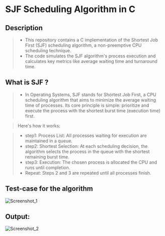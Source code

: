 # SJF Scheduling Algorithm in C

## Description
> - This repository contains a C implementation of the Shortest Job First (SJF) scheduling algorithm, a non-preemptive CPU scheduling technique.</br>
> - The code simulates the SJF algorithm's process execution and calculates key metrics like average waiting time and turnaround time.</br>

## What is SJF ?

> - In Operating Systems, SJF stands for Shortest Job First, a CPU scheduling algorithm that aims to minimize the average waiting time of processes. Its core principle is simple: prioritize and execute the process with the shortest burst time (execution time) first.</br>

> Here's how it works:

> - step1: Process List: All processes waiting for execution are maintained in a queue.
> - step2: Shortest Selection: At each scheduling decision, the algorithm selects the process in the queue with the shortest remaining burst time.
> - step3: Execution: The chosen process is allocated the CPU and runs until completion.
> - Repeat: Steps 2 and 3 are repeated until all processes finish.
## Test-case for the algorithm
![Screenshot_1](https://github.com/Prince-kumar27/SJF_ALGO_IN_C/assets/111684530/c7479be3-a02d-4156-bee7-cd28415e26dd)

## Output:
![Screenshot_2](https://github.com/Prince-kumar27/SJF_ALGO_IN_C/assets/111684530/51244eb3-9a9e-4e59-9eb0-77e08244c10a)
